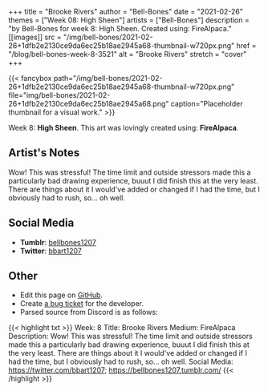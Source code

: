 +++
title =       "Brooke Rivers"
author =      "Bell-Bones"
date =        "2021-02-26"
themes =      ["Week 08: High Sheen"]
artists =     ["Bell-Bones"]
description = "by Bell-Bones for week 8: High Sheen. Created using: FireAlpaca."
[[images]]
      src = "/img/bell-bones/2021-02-26+1dfb2e2130ce9da6ec25b18ae2945a68-thumbnail-w720px.png"
      href = "/blog/bell-bones-week-8-3521"
      alt = "Brooke Rivers"
      stretch = "cover"
+++


{{< fancybox path="/img/bell-bones/2021-02-26+1dfb2e2130ce9da6ec25b18ae2945a68-thumbnail-w720px.png" file="img/bell-bones/2021-02-26+1dfb2e2130ce9da6ec25b18ae2945a68.png" caption="Placeholder thumbnail for a visual work." >}}


Week 8: **High Sheen**. This art was lovingly created using: **FireAlpaca**.

## Artist's Notes

Wow! This was stressful! The time limit and outside stressors made this a particularly bad drawing experience, buuut I did finish this at the very least. There are things about it I would've added or changed if I had the time, but I obviously had to rush, so... oh well.

## Social Media

- **Tumblr**: <a href='https://bellbones1207.tumblr.com' target='_blank'>bellbones1207</a>
- **Twitter**: <a href='https://twitter.com/bbart1207' target='_blank'>bbart1207</a>

## Other

- Edit this page on [GitHub](https://github.com/teaminkling/web-refresh/edit/main/content/blog/bell-bones-week-8-3521.md).
- Create [a bug ticket](https://github.com/teaminkling/web-refresh/issues/new?assignees=&labels=bug&template=problem-report.md&title=) for the developer.
- Parsed source from Discord is as follows:

{{< highlight txt >}}
Week: 8
Title: Brooke Rivers
Medium: FireAlpaca
Description: Wow! This was stressful! The time limit and outside stressors made this a particularly bad drawing experience, buuut I did finish this at the very least. There are things about it I would've added or changed if I had the time, but I obviously had to rush, so... oh well.
Social Media: https://twitter.com/bbart1207; https://bellbones1207.tumblr.com/
{{< /highlight >}}